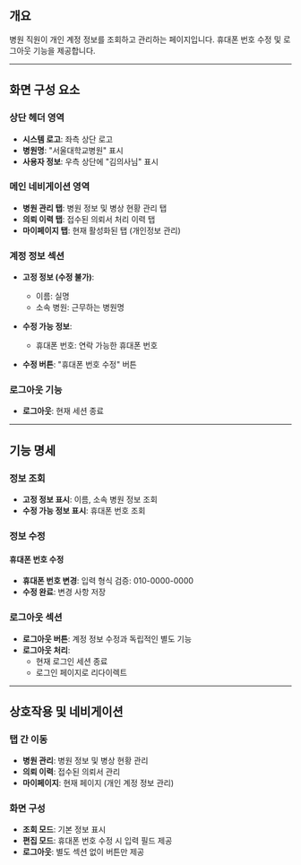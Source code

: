 ## 개요

병원 직원이 개인 계정 정보를 조회하고 관리하는 페이지입니다. 휴대폰 번호 수정 및 로그아웃 기능을 제공합니다.

---

## 화면 구성 요소

### 상단 헤더 영역

- **시스템 로고**: 좌측 상단 로고
- **병원명**: "서울대학교병원" 표시
- **사용자 정보**: 우측 상단에 "김의사님" 표시

### 메인 네비게이션 영역

- **병원 관리 탭**: 병원 정보 및 병상 현황 관리 탭
- **의뢰 이력 탭**: 접수된 의뢰서 처리 이력 탭
- **마이페이지 탭**: 현재 활성화된 탭 (개인정보 관리)

### 계정 정보 섹션

- **고정 정보 (수정 불가)**:
  - 이름: 실명
  - 소속 병원: 근무하는 병원명

- **수정 가능 정보**:
  - 휴대폰 번호: 연락 가능한 휴대폰 번호

- **수정 버튼**: "휴대폰 번호 수정" 버튼

### 로그아웃 기능

- **로그아웃**: 현재 세션 종료

---

## 기능 명세

### 정보 조회

- **고정 정보 표시**: 이름, 소속 병원 정보 조회
- **수정 가능 정보 표시**: 휴대폰 번호 조회

### 정보 수정

#### 휴대폰 번호 수정
- **휴대폰 번호 변경**: 입력 형식 검증: 010-0000-0000
- **수정 완료**: 변경 사항 저장


### 로그아웃 섹션

- **로그아웃 버튼**: 계정 정보 수정과 독립적인 별도 기능
- **로그아웃 처리**: 
  - 현재 로그인 세션 종료
  - 로그인 페이지로 리다이렉트

---

## 상호작용 및 네비게이션

### 탭 간 이동

- **병원 관리**: 병원 정보 및 병상 현황 관리
- **의뢰 이력**: 접수된 의뢰서 관리
- **마이페이지**: 현재 페이지 (개인 계정 정보 관리)

### 화면 구성

- **조회 모드**: 기본 정보 표시
- **편집 모드**: 휴대폰 번호 수정 시 입력 필드 제공
- **로그아웃**: 별도 섹션 없이 버튼만 제공